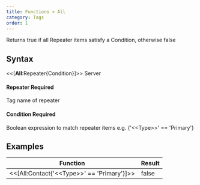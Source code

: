 ```yaml
---
title: Functions > All
category: Tags
order: 1
---
```


Returns true if all Repeater items satisfy a Condition, otherwise false

## Syntax

&lt;&lt;[**All**:Repeater{Condition}]&gt;&gt; <span class="badge platform">Server</span>

#### Repeater <span class="badge platform">Required</span>
Tag name of repeater

#### Condition <span class="badge platform">Required</span>
Boolean expression to match repeater items e.g. {&apos;&lt;&lt;Type&gt;&gt;&apos; == &apos;Primary&apos;}

## Examples

|Function|Result|
|---|---|
|&lt;&lt;[All:Contact{&apos;&lt;&lt;Type&gt;&gt;&apos; == &apos;Primary&apos;}]&gt;&gt;|false|